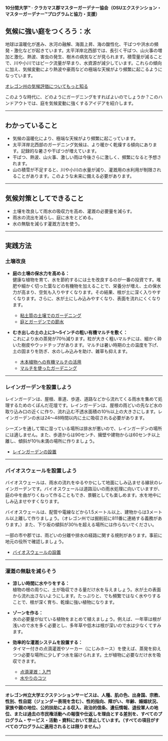 #### 10分間大学™ · クラカマス郡マスターガーデナー協会（OSUエクステンション・マスターガーデナー™プログラムと協力・支援）

## 気候に強い庭をつくろう：水

地球は温暖化が進み、氷河の融解、海面上昇、海の酸性化、干ばつや洪水の頻発・激化などが起きています。太平洋岸北西部では、長引く干ばつ、山火事の増加と激化、熱波、害虫の発生、樹木の病気などが見られます。積雪量が減ることで、川や小川ではピーク流量が早まり、水資源が減少しています。これらの傾向に加え、気候変動により熱波や豪雨などの極端な天候がより頻繁に起こるようになっています。

[オレゴン州の気候評価についてもっと知る](https://blogs.oregonstate.edu/occri/oregon-climate-assessments/)

このような時代に、どのようにガーデニングをすればよいのでしょうか？このハンドアウトでは、庭を気候変動に強くするアイデアを紹介します。

---

## わかっていること

- 気候の温暖化により、極端な天候がより頻繁に起こっています。
- 太平洋岸北西部のガーデニング気候は、より暖かく乾燥する傾向にあります。記録的な暑さや干ばつが増えています。
- 干ばつ、熱波、山火事、激しい雨は今後さらに激しく、頻繁になると予想されます。
- 山の積雪が不足すると、川や小川の水量が減り、灌漑用の水利用が制限されることがあります。このような未来に備える必要があります。

---

## 気候対策としてできること

- 土壌を改良して雨水の吸収力を高め、灌漑の必要量を減らす。
- 雨水の流出を減らし、庭に水をとどめる。
- 水の無駄を減らす灌漑方法を使う。

---

## 実践方法

### 土壌改良

- **庭の土壌の保水力を高める：**  
  健康な植物を育て、水を節約するには土を改良するのが一番の投資です。堆肥や細かく切った葉などの有機物を加えることで、栄養分が増え、土の保水力が高まり、空気も入りやすくなります。その結果、根が土に深く入りやすくなります。さらに、水が土にしみ込みやすくなり、表面を流れにくくなります。

  - [粘土質の土壌でのガーデニング](https://cmastergardeners.files.wordpress.com/2022/02/gardening-in-clay-soil.pdf)
  - [庭とガーデンでの節水](https://catalog.extension.oregonstate.edu/sites/catalog/files/project/pdf/em9125.pdf)

- **むき出しの土の上に3～5インチの粗い有機マルチを敷く：**  
  これにより水の蒸発が70％減ります。粒が大きく粗いマルチには、細かく砕いた樹皮やウッドチップがあります。マルチは暑い時期の土の温度を下げ、土の固まりを防ぎ、水のしみ込みを助け、雑草も抑えます。

  - [木本植物への有機マルチの活用](https://catalog.extension.oregonstate.edu/sites/catalog/files/project/pdf/ec1629.pdf)
  - [マルチを使ったガーデニング](https://cmastergardeners.files.wordpress.com/2022/02/gardening-with-mulch.pdf)

---

### レインガーデンを設置しよう

レインガーデンは、屋根、車道、歩道、道路などから流れてくる雨水を集めて処理するためのくぼんだ花壇です。レインガーデンは、屋根の雨どいの先など水の取り込み口の近くに作り、流れ込む不透水面積の10％以上の大きさにします。レインガーデンの水は24～48時間以内に土に吸収される必要があります。

シーズンを通して常に湿っている場所は排水が悪いので、レインガーデンの場所には適しません。また、歩道からは90センチ、擁壁や建物からは60センチ以上離し、傾斜が10％未満の場所に作りましょう。

- [レインガーデンの設置](https://cmastergardeners.files.wordpress.com/2023/04/adding-a-rain-garden.pdf)

---

### バイオスウェールを設置しよう

バイオスウェールは、雨水の流れをゆるやかにして地面にしみ込ませる線状のレインガーデンです。バイオスウェールは道路沿いの雨水処理に向いていますが、庭の中を曲がりくねって作ることもでき、景観としても楽しめます。水を地中にしみ込ませやすくなります。

バイオスウェールは、配管や電線などから1.5メートル以上、建物からは3メートル以上離して作りましょう。（オレゴン州では掘削前に811番に連絡する義務があります。）また、下り坂の傾斜が30％を超える場所には作らないでください。

一部の市や郡では、雨どいの分離や排水の経路に関する規則があります。事前に地元の役所で確認しましょう。

- [バイオスウェールの設置](https://cmastergardeners.files.wordpress.com/2023/04/adding-a-bioswale.pdf)

---

### 灌漑の無駄を減らそう

- **涼しい時間に水やりをする：**  
  植物の根の周りに、土が吸収できる量だけ水を与えましょう。水が土の表面から流れ出さないようにします。たっぷりと、でも頻繁ではなく水やりすることで、根が深く育ち、乾燥に強い植物になります。

- **ゾーンを作る：**  
  水の必要量が似ている植物をまとめて植えましょう。例えば、一年草は根が浅いので水を多く必要とし、多年草や低木は根が深いので水は少なくてすみます。

- **効率的な灌漑システムを設置する：**  
  タイマー付きの点滴灌漑やソーカー（にじみホース）を使えば、蒸発を抑えつつ必要な場所に少しずつ水を届けられます。土が植物に必要なだけ水を吸収できます。

  - [点滴灌漑：入門](https://extension.oregonstate.edu/catalog/pub/em8782-s)
  - [水やりのコツ](https://cmastergardeners.files.wordpress.com/2022/02/watering-tips.pdf)

---

#### オレゴン州立大学エクステンションサービスは、人種、肌の色、出身国、宗教、性別、性自認（ジェンダー表現を含む）、性的指向、障がい、年齢、婚姻状況、家族や親の地位、公的扶助による収入、政治的信条、遺伝情報、退役軍人の地位、または過去の市民権活動への報復や仕返しを理由とする差別を、すべてのプログラム・サービス・活動・資料において禁止しています。（すべての項目がすべてのプログラムに適用されるとは限りません。）

---